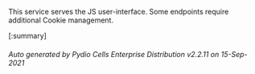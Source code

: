 






This service serves the JS user-interface. Some endpoints require additional Cookie management.

[:summary]

###### Auto generated by Pydio Cells Enterprise Distribution v2.2.11 on 15-Sep-2021
